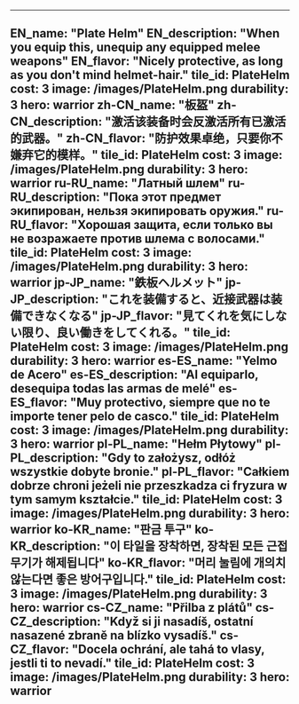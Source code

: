 ---

EN_name: "Plate Helm"
EN_description: "When you equip this, unequip any equipped melee weapons"
EN_flavor: "Nicely protective, as long as you don't mind helmet-hair."
tile_id: PlateHelm
cost: 3
image: /images/PlateHelm.png
durability: 3
hero: warrior
zh-CN_name: "板盔"
zh-CN_description: "激活该装备时会反激活所有已激活的武器。"
zh-CN_flavor: "防护效果卓绝，只要你不嫌弃它的模样。"
tile_id: PlateHelm
cost: 3
image: /images/PlateHelm.png
durability: 3
hero: warrior
ru-RU_name: "Латный шлем"
ru-RU_description: "Пока этот предмет экипирован, нельзя экипировать оружия."
ru-RU_flavor: "Хорошая защита, если только вы не возражаете против шлема с волосами."
tile_id: PlateHelm
cost: 3
image: /images/PlateHelm.png
durability: 3
hero: warrior
jp-JP_name: "鉄板ヘルメット"
jp-JP_description: "これを装備すると、近接武器は装備できなくなる"
jp-JP_flavor: "見てくれを気にしない限り、良い働きをしてくれる。"
tile_id: PlateHelm
cost: 3
image: /images/PlateHelm.png
durability: 3
hero: warrior
es-ES_name: "Yelmo de Acero"
es-ES_description: "Al equiparlo, desequipa todas las armas de melé"
es-ES_flavor: "Muy protectivo, siempre que no te importe tener pelo de casco."
tile_id: PlateHelm
cost: 3
image: /images/PlateHelm.png
durability: 3
hero: warrior
pl-PL_name: "Hełm Płytowy"
pl-PL_description: "Gdy to założysz, odłóż wszystkie dobyte bronie."
pl-PL_flavor: "Całkiem dobrze chroni jeżeli nie przeszkadza ci fryzura w tym samym kształcie."
tile_id: PlateHelm
cost: 3
image: /images/PlateHelm.png
durability: 3
hero: warrior
ko-KR_name: "판금 투구"
ko-KR_description: "이 타일을 장착하면, 장착된 모든 근접 무기가 해제됩니다"
ko-KR_flavor: "머리 눌림에 개의치 않는다면 좋은 방어구입니다."
tile_id: PlateHelm
cost: 3
image: /images/PlateHelm.png
durability: 3
hero: warrior
cs-CZ_name: "Přilba z plátů"
cs-CZ_description: "Když si ji nasadíš, ostatní nasazené zbraně na blízko vysadíš."
cs-CZ_flavor: "Docela ochrání, ale tahá to vlasy, jestli ti to nevadí."
tile_id: PlateHelm
cost: 3
image: /images/PlateHelm.png
durability: 3
hero: warrior
---